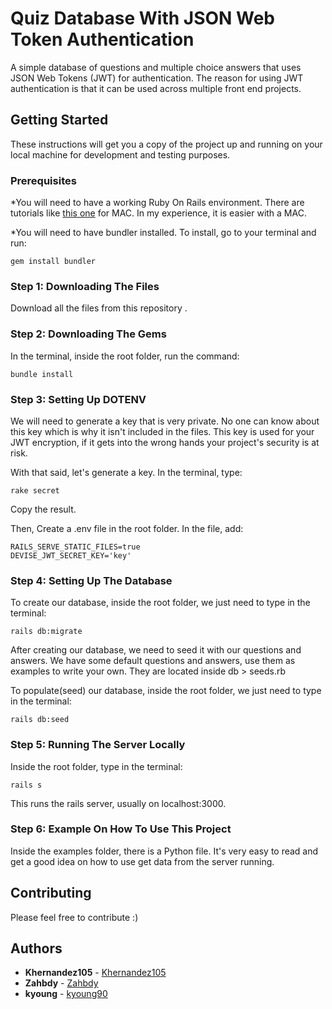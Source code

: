 # Quiz Database With JSON Web Token Authentication

A simple database of questions and multiple choice answers that uses JSON Web Tokens (JWT) for authentication. The reason for using JWT
authentication is that it can be used across multiple front end projects.

## Getting Started

These instructions will get you a copy of the project up and running on your local machine for development and testing purposes.

### Prerequisites

*You will need to have a working Ruby On Rails environment. There are tutorials like [this one](https://gorails.com/setup/osx/10.10-yosemite) for MAC. In my experience, it is easier with a MAC.

*You will need to have bundler installed. To install, go to your terminal and run:

```
gem install bundler
```

### Step 1: Downloading The Files

Download all the files from this repository .

### Step 2: Downloading The Gems

In the terminal, inside the root folder, run the command:

```
bundle install
```

### Step 3: Setting Up DOTENV

We will need to generate a key that is very private. No one can know about this key which is why it isn't included in the files. This key is used for your JWT encryption, if it gets into the wrong hands your project's security is at risk.

With that said, let's generate a key. In the terminal, type: 

```
rake secret
```

Copy the result.

Then, Create a .env file in the root folder. In the file, add:

```
RAILS_SERVE_STATIC_FILES=true
DEVISE_JWT_SECRET_KEY='key'
```

### Step 4: Setting Up The Database

To create our database, inside the root folder, we just need to type in the terminal:

```
rails db:migrate
```

After creating our database, we need to seed it with our questions and answers. We have some default questions and answers, use them as examples to write your own. They are located inside db > seeds.rb

To populate(seed) our database, inside the root folder, we just need to type in the terminal:

```
rails db:seed
```

### Step 5: Running The Server Locally

Inside the root folder, type in the terminal:

```
rails s
```

This runs the rails server, usually on localhost:3000.

### Step 6: Example On How To Use This Project

Inside the examples folder, there is a Python file. It's very easy to read and get a good idea on how to use get data from the server running.

## Contributing

Please feel free to contribute :)

## Authors

* **Khernandez105** - [Khernandez105](https://github.com/Khernandez105)
* **Zahbdy** - [Zahbdy](https://github.com/Zahbdy)
* **kyoung** - [kyoung90](https://github.com/kyoung90) 
